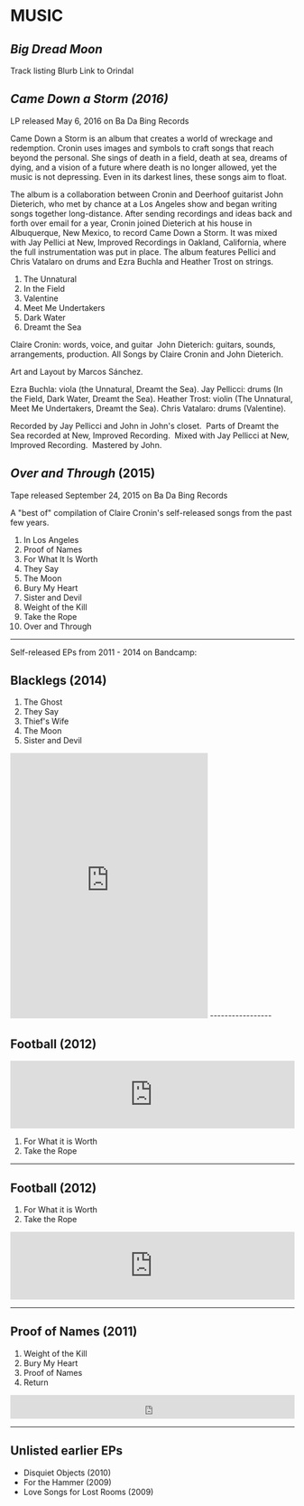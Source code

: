 
# MUSIC 

## *Big Dread Moon*

Track listing
Blurb 
Link to Orindal


## *Came Down a Storm (2016)*

LP released May 6, 2016 on Ba Da Bing Records

Came Down a Storm is an album that creates a world of wreckage and redemption. Cronin uses images and symbols to craft songs that reach beyond the personal. She sings of death in a field, death at sea, dreams of dying, and a vision of a future where death is no longer allowed, yet the music is not depressing. Even in its darkest lines, these songs aim to float.

The album is a collaboration between Cronin and Deerhoof guitarist John Dieterich, who met by chance at a Los Angeles show and began writing songs together long-distance. After sending recordings and ideas back and forth over email for a year, Cronin joined Dieterich at his house in Albuquerque, New Mexico, to record Came Down a Storm. It was mixed with Jay Pellici at New, Improved Recordings in Oakland, California, where the full instrumentation was put in place. The album features Pellici and Chris Vatalaro on drums and Ezra Buchla and Heather Trost on strings.

1. The Unnatural 
2. In the Field 
3. Valentine 
4. Meet Me Undertakers 
5. Dark Water 
6. Dreamt the Sea 

Claire Cronin: words, voice, and guitar 
John Dieterich: guitars, sounds, arrangements, production.
All Songs by Claire Cronin and John Dieterich. 

Art and Layout by Marcos Sánchez.

Ezra Buchla: viola (the Unnatural, Dreamt the Sea).
Jay Pellicci: drums (In the Field, Dark Water, Dreamt the Sea). 
Heather Trost: violin (The Unnatural, Meet Me Undertakers, Dreamt the Sea). 
Chris Vatalaro: drums (Valentine).

Recorded by Jay Pellicci and John in John's closet. 
Parts of Dreamt the Sea recorded at New, Improved Recording. 
Mixed with Jay Pellicci at New, Improved Recording. 
Mastered by John.

## *Over and Through* (2015)

Tape released September 24, 2015 on Ba Da Bing Records

A "best of" compilation of Claire Cronin's self-released songs from the past few years.

1. In Los Angeles 
2. Proof of Names 
3. For What It Is Worth 
4. They Say 
5. The Moon 
6. Bury My Heart 
7. Sister and Devil 
8. Weight of the Kill  
9. Take the Rope  
10. Over and Through 

-------

Self-released EPs from 2011 - 2014 on Bandcamp:

## Blacklegs (2014) 

1. The Ghost 
2. They Say 
3. Thief's Wife 
4. The Moon 
5. Sister and Devil

<iframe style="border: 0; width: 350px; height: 470px;" src="https://bandcamp.com/EmbeddedPlayer/album=1808959169/size=large/bgcol=ffffff/linkcol=0687f5/tracklist=false/transparent=true/" seamless><a href="http://clairecronin.bandcamp.com/album/blacklegs-2014">BLACKLEGS (2014) by CLAIRE CRONIN</a></iframe>
-----------------

## Football (2012) 

<iframe style="border: 0; width: 100%; height: 120px;" src="https://bandcamp.com/EmbeddedPlayer/album=2058093152/size=large/bgcol=ffffff/linkcol=0687f5/tracklist=false/artwork=small/transparent=true/" seamless><a href="http://clairecronin.bandcamp.com/album/football-2012">FOOTBALL (2012) by CLAIRE CRONIN</a></iframe>

1. For What it is Worth 
2. Take the Rope


-----------------


## Football (2012) 

1. For What it is Worth 
2. Take the Rope

<iframe style="border: 0; width: 100%; height: 120px;" src="https://bandcamp.com/EmbeddedPlayer/album=2058093152/size=large/bgcol=ffffff/linkcol=0687f5/tracklist=false/artwork=small/transparent=true/" seamless><a href="http://clairecronin.bandcamp.com/album/football-2012">FOOTBALL (2012) by CLAIRE CRONIN</a></iframe>

-----------------

## Proof of Names (2011) 

1. Weight of the Kill 
2. Bury My Heart 
3. Proof of Names 
4. Return

<iframe style="border: 0; width: 100%; height: 42px;" src="https://bandcamp.com/EmbeddedPlayer/album=427382688/size=small/bgcol=ffffff/linkcol=0687f5/transparent=true/" seamless><a href="http://clairecronin.bandcamp.com/album/proof-of-names-2011">PROOF OF NAMES (2011) by CLAIRE CRONIN</a></iframe>

---------------

## Unlisted earlier EPs

- Disquiet Objects (2010) 
- For the Hammer (2009) 
- Love Songs for Lost Rooms (2009)

